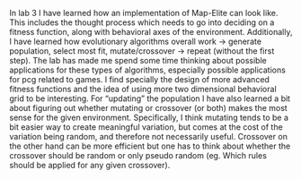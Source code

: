 In lab 3 I have learned how an implementation of Map-Elite can look like. This includes the thought process which needs to go into deciding on a fitness function, along with behavioral axes of the environment. Additionally, I have learned how evolutionary algorithms overall work -> generate population, select most fit, mutate/crossover -> repeat (without the first step). 
The lab has made me spend some time thinking about possible applications for these types of algorithms, especially possible applications for pcg related to games. I find specially the design of more advanced fitness functions and the idea of using more two dimensional behavioral grid to be interesting.  For “updating” the population I have also learned a bit about figuring out whether mutating or crossover (or both) makes the most sense for the given environment. Specifically, I think mutating tends to be a bit easier way to create meaningful variation, but comes at the cost of the variation being random, and therefore not necessarily useful. Crossover on the other hand can be more efficient but one has to think about whether the crossover should be random or only pseudo random (eg. Which rules should be applied for any given crossover).
